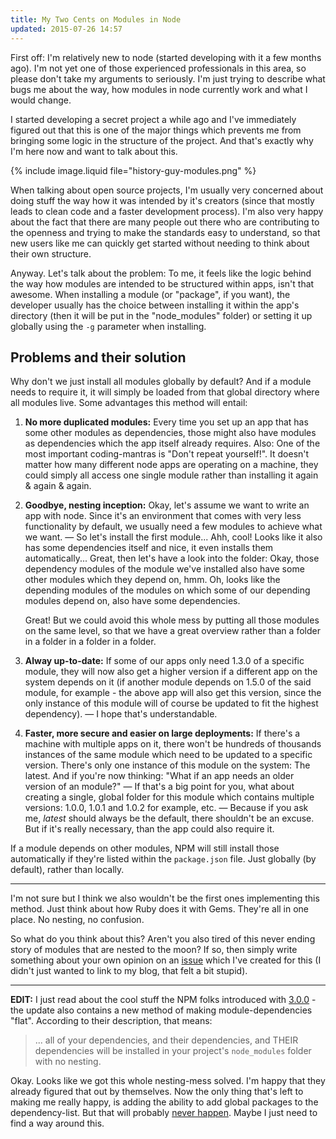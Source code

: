 ```yaml
---
title: My Two Cents on Modules in Node
updated: 2015-07-26 14:57
---
```


First off: I'm relatively new to node (started developing with it a few months ago). I'm not yet one of those experienced professionals in this area, so please don't take my arguments to seriously. I'm just trying to describe what bugs me about the way, how modules in node currently work and what I would change.

I started developing a secret project a while ago and I've immediately figured out that this is one of the major things which prevents me from bringing some logic in the structure of the project. And that's exactly why I'm here now and want to talk about this.

{% include image.liquid file="history-guy-modules.png" %}

When talking about open source projects, I'm usually very concerned about doing stuff the way how it was intended by it's creators (since that mostly leads to clean code and a faster development process). I'm also very happy about the fact that there are many people out there who are contributing to the openness and trying to make the standards easy to understand, so that new users like me can quickly get started without needing to think about their own structure.

Anyway. Let's talk about the problem: To me, it feels like the logic behind the way how modules are intended to be structured within apps, isn't that awesome. When installing a module (or "package", if you want), the developer usually has the choice between installing it within the app's directory (then it will be put in the "node_modules" folder) or setting it up globally using the `-g` parameter when installing.

## Problems and their solution

Why don't we just install all modules globally by default? And if a module needs to require it, it will simply be loaded from that global directory where all modules live. Some advantages this method will entail:

1. **No more duplicated modules:** Every time you set up an app that has some other modules as dependencies, those might also have modules as dependencies which the app itself already requires. Also: One of the most important coding-mantras is "Don't repeat yourself!". It doesn't matter how many different node apps are operating on a machine, they could simply all access one single module rather than installing it again & again & again.

2. **Goodbye, nesting inception:** Okay, let's assume we want to write an app with node. Since it's an environment that comes with very less functionality by default, we usually need a few modules to achieve what we want. — So let's install the first module... Ahh, cool! Looks like it also has some dependencies itself and nice, it even installs them automatically... Great, then let's have a look into the folder: Okay, those dependency modules of the module we've installed also have some other modules which they depend on, hmm. Oh, looks like the depending modules of the modules on which some of our depending modules depend on, also have some dependencies.

	Great! But we could avoid this whole mess by putting all those modules on the same level, so that we have a great overview rather than a folder in a folder in a folder in a folder.

3. **Alway up-to-date:** If some of our apps only need 1.3.0 of a specific module, they will now also get a higher version if a different app on the system depends on it (if another module depends on 1.5.0 of the said module, for example - the above app will also get this version, since the only instance of this module will of course be updated to fit the highest dependency). — I hope that's understandable.

4. **Faster, more secure and easier on large deployments:** If there's a machine with multiple apps on it, there won't be hundreds of thousands instances of the same module which need to be updated to a specific version. There's only one instance of this module on the system: The latest. And if you're now thinking: "What if an app needs an older version of an module?" — If that's a big point for you, what about creating a single, global folder for this module which contains multiple versions: 1.0.0, 1.0.1 and 1.0.2 for example, etc. — Because if you ask me, *latest* should always be the default, there shouldn't be an excuse. But if it's really necessary, than the app could also require it.

If a module depends on other modules, NPM will still install those automatically if they're listed within the `package.json` file. Just globally (by default), rather than locally.

---

I'm not sure but I think we also wouldn't be the first ones implementing this method. Just think about how Ruby does it with Gems. They're all in one place. No nesting, no confusion.

So what do you think about this? Aren't you also tired of this never ending story of modules that are nested to the moon? If so, then simply write something about your own opinion on an [issue][1] which I've created for this (I didn't just wanted to link to my blog, that felt a bit stupid).

---

**EDIT:** I just read about the cool stuff the NPM folks introduced with [3.0.0][2] - the update also contains a new method of making module-dependencies "flat". According to their description, that means:

> ... all of your dependencies, and their dependencies, and THEIR dependencies will be installed in your project's `node_modules` folder with no nesting.

Okay. Looks like we got this whole nesting-mess solved. I'm happy that they already figured that out by themselves. Now the only thing that's left to making me really happy, is adding the ability to add global packages to the dependency-list. But that will probably [never happen][3]. Maybe I just need to find a way around this.

[1]: https://github.com/joyent/node/issues/25770
[2]: https://github.com/npm/npm/releases?after=v2.12.1
[3]: https://github.com/npm/npm/issues/2949#issuecomment-11408461